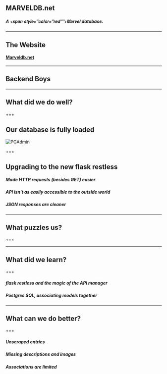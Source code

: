 ## MARVELDB.net
##### <span style="font-family:Helvetica Neue; font-weight:bold">A <span style="color="red"">Marvel</span> database.</span>

---

## The Website
#### <a href="http://marveldb.net/about">Marveldb.net</a>

---

## Backend Boys
#### 

---

## What did we do well?

+++

## Our database is fully loaded
![PGAdmin](https://github.com/dontforce/idb/blob/master/pgadmin4.jpg)

+++

## Upgrading to the new flask restless
##### Made HTTP requests (besides GET) easier
##### API isn't as easily accessible to the outside world
##### JSON responses are cleaner

---

## What puzzles us?

+++


---

## What did we learn?

+++

##### flask restless and the magic of the API manager
##### Postgres SQL, associating models together

---

## What can we do better?

+++

##### Unscraped entries
##### Missing descriptions and images
##### Associations are limited

